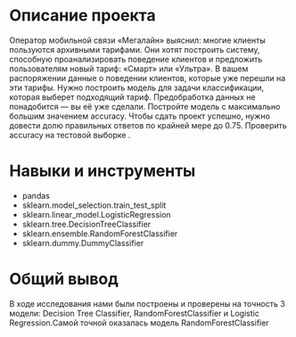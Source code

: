 # Описание проекта
Оператор мобильной связи «Мегалайн» выяснил: многие клиенты пользуются архивными тарифами. Они хотят построить систему, способную проанализировать поведение клиентов и предложить пользователям новый тариф: «Смарт» или «Ультра».
В вашем распоряжении данные о поведении клиентов, которые уже перешли на эти тарифы. Нужно построить модель для задачи классификации, которая выберет подходящий тариф. Предобработка данных не понадобится — вы её уже сделали.
Постройте модель с максимально большим значением accuracy. Чтобы сдать проект успешно, нужно довести долю правильных ответов по крайней мере до 0.75. Проверить accuracy на тестовой выборке .

# Навыки и инструменты

- pandas
- sklearn.model_selection.train_test_split
- sklearn.linear_model.LogisticRegression
- sklearn.tree.DecisionTreeClassifier
- sklearn.ensemble.RandomForestClassifier
- sklearn.dummy.DummyClassifier

# Общий вывод

В ходе исследования нами были построены и проверены на точность 3 модели: Decision Tree Classifier, RandomForestClassifier и Logistic Regression.Самой точной оказалась модель RandomForestClassifier
